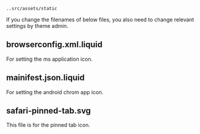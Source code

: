 `..src/assets/static`

If you change the filenames of below files, you also need to change relevant settings by theme admin.

## browserconfig.xml.liquid
For setting the ms application icon.

## mainifest.json.liquid
For setting the android chrom app icon.

## safari-pinned-tab.svg
This file is for the pinned tab icon.
